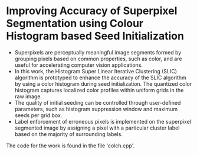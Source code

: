 # Improving Accuracy of Superpixel Segmentation using Colour Histogram based Seed Initialization
- Superpixels are perceptually meaningful image segments formed by grouping pixels based on common properties, such as color, and are useful for accelerating computer vision applications.
- In this work, the Histogram Super Linear Iterative Clustering (SLIC) algorithm is prototyped to enhance the accuracy of the SLIC algorithm by using a color histogram during seed initialization. The quantized color histogram captures localized color profiles within uniform grids in the raw image.
- The quality of initial seeding can be controlled through user-defined parameters, such as histogram suppression window and maximum seeds per grid box.
- Label enforcement of erroneous pixels is implemented on the superpixel segmented image by assigning a pixel with a particular cluster label based on the majority of surrounding labels.

The code for the work is found in the file 'colch.cpp'.

